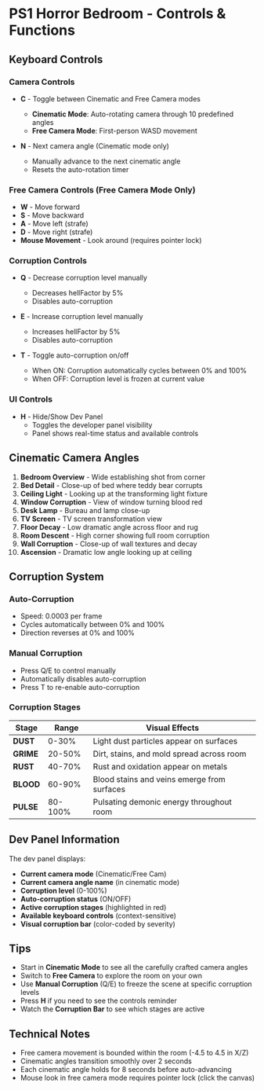 # PS1 Horror Bedroom - Controls & Functions

## Keyboard Controls

### Camera Controls
- **C** - Toggle between Cinematic and Free Camera modes
  - **Cinematic Mode**: Auto-rotating camera through 10 predefined angles
  - **Free Camera Mode**: First-person WASD movement

- **N** - Next camera angle (Cinematic mode only)
  - Manually advance to the next cinematic angle
  - Resets the auto-rotation timer

### Free Camera Controls (Free Camera Mode Only)
- **W** - Move forward
- **S** - Move backward
- **A** - Move left (strafe)
- **D** - Move right (strafe)
- **Mouse Movement** - Look around (requires pointer lock)

### Corruption Controls
- **Q** - Decrease corruption level manually
  - Decreases hellFactor by 5%
  - Disables auto-corruption

- **E** - Increase corruption level manually
  - Increases hellFactor by 5%
  - Disables auto-corruption

- **T** - Toggle auto-corruption on/off
  - When ON: Corruption automatically cycles between 0% and 100%
  - When OFF: Corruption level is frozen at current value

### UI Controls
- **H** - Hide/Show Dev Panel
  - Toggles the developer panel visibility
  - Panel shows real-time status and available controls

## Cinematic Camera Angles

1. **Bedroom Overview** - Wide establishing shot from corner
2. **Bed Detail** - Close-up of bed where teddy bear corrupts
3. **Ceiling Light** - Looking up at the transforming light fixture
4. **Window Corruption** - View of window turning blood red
5. **Desk Lamp** - Bureau and lamp close-up
6. **TV Screen** - TV screen transformation view
7. **Floor Decay** - Low dramatic angle across floor and rug
8. **Room Descent** - High corner showing full room corruption
9. **Wall Corruption** - Close-up of wall textures and decay
10. **Ascension** - Dramatic low angle looking up at ceiling

## Corruption System

### Auto-Corruption
- Speed: 0.0003 per frame
- Cycles automatically between 0% and 100%
- Direction reverses at 0% and 100%

### Manual Corruption
- Press Q/E to control manually
- Automatically disables auto-corruption
- Press T to re-enable auto-corruption

### Corruption Stages

| Stage | Range | Visual Effects |
|-------|-------|----------------|
| **DUST** | 0-30% | Light dust particles appear on surfaces |
| **GRIME** | 20-50% | Dirt, stains, and mold spread across room |
| **RUST** | 40-70% | Rust and oxidation appear on metals |
| **BLOOD** | 60-90% | Blood stains and veins emerge from surfaces |
| **PULSE** | 80-100% | Pulsating demonic energy throughout room |

## Dev Panel Information

The dev panel displays:
- **Current camera mode** (Cinematic/Free Cam)
- **Current camera angle name** (in cinematic mode)
- **Corruption level** (0-100%)
- **Auto-corruption status** (ON/OFF)
- **Active corruption stages** (highlighted in red)
- **Available keyboard controls** (context-sensitive)
- **Visual corruption bar** (color-coded by severity)

## Tips

- Start in **Cinematic Mode** to see all the carefully crafted camera angles
- Switch to **Free Camera** to explore the room on your own
- Use **Manual Corruption** (Q/E) to freeze the scene at specific corruption levels
- Press **H** if you need to see the controls reminder
- Watch the **Corruption Bar** to see which stages are active

## Technical Notes

- Free camera movement is bounded within the room (-4.5 to 4.5 in X/Z)
- Cinematic angles transition smoothly over 2 seconds
- Each cinematic angle holds for 8 seconds before auto-advancing
- Mouse look in free camera mode requires pointer lock (click the canvas)
